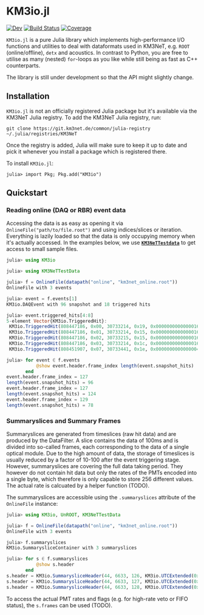 # KM3io.jl

[![Dev](https://img.shields.io/badge/docs-dev-blue.svg)](https://common.pages.km3net.de/KM3io.jl/dev)
[![Build Status](https://git.km3net.de/common/KM3io.jl/badges/main/pipeline.svg)](https://git.km3net.de/common/KM3io.jl/pipelines)
[![Coverage](https://git.km3net.de/common/KM3io.jl/badges/main/coverage.svg)](https://git.km3net.de/common/KM3io.jl/commits/main)

`KM3io.jl` is a pure Julia library which implements high-performance I/O
functions and utilities to deal with dataformats used in KM3NeT, e.g. `ROOT`
(online/offline), `detx` and acoustics. In contrast to Python, you are free to
utilise as many (nested) `for`-loops as you like while still being as fast as
C++ counterparts.

The library is still under development so that the API might slightly change.

## Installation

`KM3io.jl` is not an officially registered Julia package but it's
available via the KM3NeT Julia registry. To add the KM3NeT Julia registry,
run:

    git clone https://git.km3net.de/common/julia-registry ~/.julia/registries/KM3NeT

Once the registry is added, Julia will make sure to keep it up to date and pick
it whenever you install a package which is registered there.

To install `KM3io.jl`:

    julia> import Pkg; Pkg.add("KM3io")

## Quickstart

### Reading online (DAQ or RBR) event data

Accessing the data is as easy as opening it via
`OnlineFile("path/to/file.root")` and using indices/slices or iteration.
Everything is lazily loaded so that the data is only occupying memory when it's
actually accessed. In the examples below, we use
**[`KM3NeTTestdata`](https://git.km3net.de/km3py/km3net-testdata)** to get
access to small sample files.

``` julia
julia> using KM3io

julia> using KM3NeTTestData

julia> f = OnlineFile(datapath("online", "km3net_online.root"))
OnlineFile with 3 events

julia> event = f.events[1]
KM3io.DAQEvent with 96 snapshot and 18 triggered hits

julia> event.triggered_hits[4:8]
5-element Vector{KM3io.TriggeredHit}:
 KM3io.TriggeredHit(808447186, 0x00, 30733214, 0x19, 0x0000000000000016)
 KM3io.TriggeredHit(808447186, 0x01, 30733214, 0x15, 0x0000000000000016)
 KM3io.TriggeredHit(808447186, 0x02, 30733215, 0x15, 0x0000000000000016)
 KM3io.TriggeredHit(808447186, 0x03, 30733214, 0x1c, 0x0000000000000016)
 KM3io.TriggeredHit(808451907, 0x07, 30733441, 0x1e, 0x0000000000000004)

julia> for event ∈ f.events
           @show event.header.frame_index length(event.snapshot_hits)
       end
event.header.frame_index = 127
length(event.snapshot_hits) = 96
event.header.frame_index = 127
length(event.snapshot_hits) = 124
event.header.frame_index = 129
length(event.snapshot_hits) = 78
```

### Summaryslices and Summary Frames

Summaryslices are generated from timeslices (raw hit data) and are produced by
the DataFilter. A slice contains the data of 100ms and is divided into so-called
frames, each corresponding to the data of a single optical module. Due to the
high amount of data, the storage of timeslices is usually reduced by a factor of
10-100 after the event triggering stage. However, summaryslices are covering the
full data taking period. They however do not contain hit data but only the rates
of the PMTs encoded into a single byte, which therefore is only capable to store
256 different values. The actual rate is calcuated by a helper function (TODO).

The summaryslices are accessible using the `.summaryslices` attribute of the
`OnlineFile` instance:

``` julia
julia> using KM3io, UnROOT, KM3NeTTestData

julia> f = OnlineFile(datapath("online", "km3net_online.root"))
OnlineFile with 3 events

julia> f.summaryslices
KM3io.SummarysliceContainer with 3 summaryslices

julia> for s ∈ f.summaryslices
           @show s.header
       end
s.header = KM3io.SummarysliceHeader(44, 6633, 126, KM3io.UTCExtended(0x5dc6018c, 0x23c34600, false))
s.header = KM3io.SummarysliceHeader(44, 6633, 127, KM3io.UTCExtended(0x5dc6018c, 0x29b92700, false))
s.header = KM3io.SummarysliceHeader(44, 6633, 128, KM3io.UTCExtended(0x5dc6018c, 0x2faf0800, false))
```

To access the actual PMT rates and flags (e.g. for high-rate veto or FIFO
status), the `s.frames` can be used (TODO).
